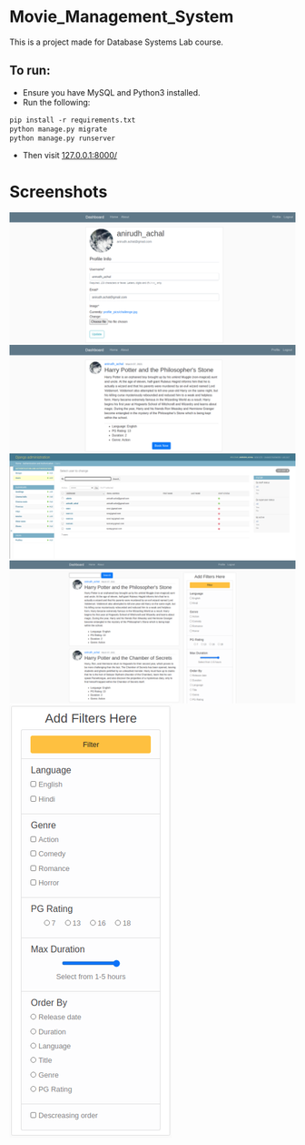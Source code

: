 # Movie_Management_System

This is a project made for Database Systems Lab course. 

## To run:  

- Ensure you have MySQL and Python3 installed.
- Run the following:
```
pip install -r requirements.txt
python manage.py migrate
python manage.py runserver
```
- Then visit [127.0.0.1:8000/](127.0.0.1:8000/)

# Screenshots

![](Screenshots/Profile.png)  
![](Screenshots/Movie_Page.png)  
![](Screenshots/admin.png)  
![](Screenshots/dashboard.png)  
![](Screenshots/Filters.png) 

